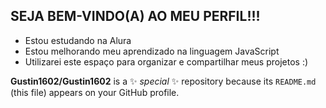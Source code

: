 ## SEJA BEM-VINDO(A) AO MEU PERFIL!!!

- Estou estudando na Alura
- Estou melhorando meu aprendizado na linguagem JavaScript
- Utilizarei este espaço para organizar e compartilhar meus projetos :)

**Gustin1602/Gustin1602** is a ✨ _special_ ✨ repository because its `README.md` (this file) appears on your GitHub profile.
